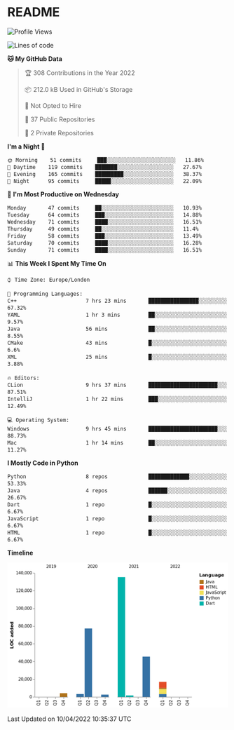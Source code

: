 # README

<!--START_SECTION:waka-->
![Profile Views](http://img.shields.io/badge/Profile%20Views-188-blue)

![Lines of code](https://img.shields.io/badge/From%20Hello%20World%20I%27ve%20Written-287%20Thousand%20lines%20of%20code-blue)

**🐱 My GitHub Data** 

> 🏆 308 Contributions in the Year 2022
 > 
> 📦 212.0 kB Used in GitHub's Storage 
 > 
> 🚫 Not Opted to Hire
 > 
> 📜 37 Public Repositories 
 > 
> 🔑 2 Private Repositories  
 > 
**I'm a Night 🦉** 

```text
🌞 Morning    51 commits     ███░░░░░░░░░░░░░░░░░░░░░░   11.86% 
🌆 Daytime    119 commits    ███████░░░░░░░░░░░░░░░░░░   27.67% 
🌃 Evening    165 commits    █████████░░░░░░░░░░░░░░░░   38.37% 
🌙 Night      95 commits     █████░░░░░░░░░░░░░░░░░░░░   22.09%

```
📅 **I'm Most Productive on Wednesday** 

```text
Monday       47 commits     ██░░░░░░░░░░░░░░░░░░░░░░░   10.93% 
Tuesday      64 commits     ███░░░░░░░░░░░░░░░░░░░░░░   14.88% 
Wednesday    71 commits     ████░░░░░░░░░░░░░░░░░░░░░   16.51% 
Thursday     49 commits     ██░░░░░░░░░░░░░░░░░░░░░░░   11.4% 
Friday       58 commits     ███░░░░░░░░░░░░░░░░░░░░░░   13.49% 
Saturday     70 commits     ████░░░░░░░░░░░░░░░░░░░░░   16.28% 
Sunday       71 commits     ████░░░░░░░░░░░░░░░░░░░░░   16.51%

```


📊 **This Week I Spent My Time On** 

```text
⌚︎ Time Zone: Europe/London

💬 Programming Languages: 
C++                      7 hrs 23 mins       ████████████████░░░░░░░░░   67.32% 
YAML                     1 hr 3 mins         ██░░░░░░░░░░░░░░░░░░░░░░░   9.57% 
Java                     56 mins             ██░░░░░░░░░░░░░░░░░░░░░░░   8.55% 
CMake                    43 mins             █░░░░░░░░░░░░░░░░░░░░░░░░   6.6% 
XML                      25 mins             █░░░░░░░░░░░░░░░░░░░░░░░░   3.88%

🔥 Editors: 
CLion                    9 hrs 37 mins       ██████████████████████░░░   87.51% 
IntelliJ                 1 hr 22 mins        ███░░░░░░░░░░░░░░░░░░░░░░   12.49%

💻 Operating System: 
Windows                  9 hrs 45 mins       ██████████████████████░░░   88.73% 
Mac                      1 hr 14 mins        ██░░░░░░░░░░░░░░░░░░░░░░░   11.27%

```

**I Mostly Code in Python** 

```text
Python                   8 repos             █████████████░░░░░░░░░░░░   53.33% 
Java                     4 repos             ██████░░░░░░░░░░░░░░░░░░░   26.67% 
Dart                     1 repo              █░░░░░░░░░░░░░░░░░░░░░░░░   6.67% 
JavaScript               1 repo              █░░░░░░░░░░░░░░░░░░░░░░░░   6.67% 
HTML                     1 repo              █░░░░░░░░░░░░░░░░░░░░░░░░   6.67%

```


**Timeline**

![Chart not found](https://raw.githubusercontent.com/XeonHis/XeonHis/main/charts/bar_graph.png) 


 Last Updated on 10/04/2022 10:35:37 UTC
<!--END_SECTION:waka-->
